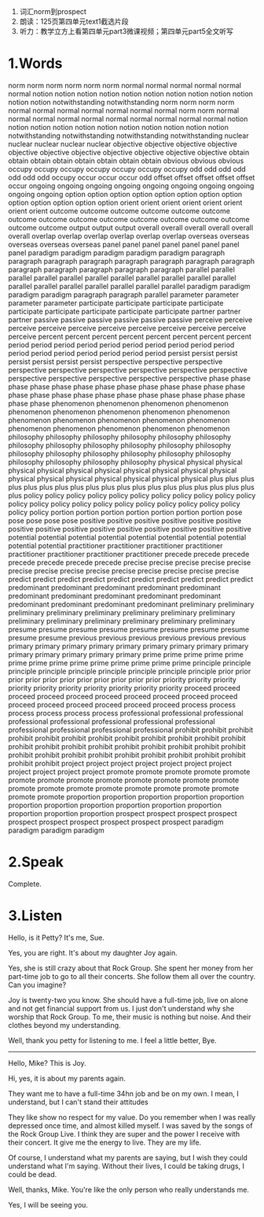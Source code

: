 1. 词汇norm到prospect
2. 朗读：125页第四单元text1截选片段
3. 听力：教学立方上看第四单元part3微课视频；第四单元part5全文听写

# 1.Words

norm norm norm norm norm norm normal normal normal normal normal normal notion notion notion notion notion notion notion notion notion notion notion notion notwithstanding notwithstanding norm norm norm norm normal normal normal normal normal normal normal norm norm normal normal normal normal normal normal normal normal normal normal notion notion notion notion notion notion notion notion notion notion notion notwithstanding notwithstanding notwithstanding notwithstanding nuclear nuclear nuclear nuclear nuclear objective objective objective objective objective objective objective objective objective objective objective obtain obtain obtain obtain obtain obtain obtain obtain obvious obvious obvious occupy occupy occupy occupy occupy occupy occupy odd odd odd odd odd odd odd occupy occur occur occur odd offset offset offset offset offset occur ongoing ongoing ongoing ongoing ongoing ongoing ongoing ongoing ongoing ongoing option option option option option option option option option option option option option orient orient orient orient orient orient orient orient outcome outcome outcome outcome outcome outcome outcome outcome outcome outcome outcome outcome outcome outcome outcome outcome output output output overall overall overall overall overall overall overlap overlap overlap overlap overlap overlap overseas overseas overseas overseas overseas panel panel panel panel panel panel panel panel paradigm paradigm paradigm paradigm paradigm paragraph paragraph paragraph paragraph paragraph paragraph paragraph paragraph paragraph paragraph paragraph paragraph paragraph parallel parallel parallel parallel parallel parallel parallel parallel parallel parallel parallel parallel parallel parallel parallel parallel parallel parallel paradigm paradigm paradigm paradigm paragraph paragraph parallel parameter parameter parameter parameter participate participate participate participate participate participate participate participate participate partner partner partner passive passive passive passive passive passive perceive perceive perceive perceive perceive perceive perceive perceive perceive perceive perceive percent percent percent percent percent percent percent percent period period period period period period period period period period period period period period period period period persist persist persist persist persist persist persist perspective perspective perspective perspective perspective perspective perspective perspective perspective perspective perspective perspective perspective perspective phase phase phase phase phase phase phase phase phase phase phase phase phase phase phase phase phase phase phase phase phase phase phase phase phase phase phenomenon phenomenon phenomenon phenomenon phenomenon phenomenon phenomenon phenomenon phenomenon phenomenon phenomenon phenomenon phenomenon phenomenon phenomenon phenomenon phenomenon phenomenon phenomenon philosophy philosophy philosophy philosophy philosophy philosophy philosophy philosophy philosophy philosophy philosophy philosophy philosophy philosophy philosophy philosophy philosophy philosophy philosophy philosophy philosophy philosophy physical physical physical physical physical physical physical physical physical physical physical physical physical physical physical physical physical physical plus plus plus plus plus plus plus plus plus plus plus plus plus plus plus plus plus plus plus plus policy policy policy policy policy policy policy policy policy policy policy policy policy policy policy policy policy policy policy policy policy policy policy policy portion portion portion portion portion portion portion pose pose pose pose pose positive positive positive positive positive positive positive positive positive positive positive positive positive positive positive potential potential potential potential potential potential potential potential potential potential practitioner practitioner practitioner practitioner practitioner practitioner practitioner practitioner precede precede precede precede precede precede precede precise precise precise precise precise precise precise precise precise precise precise precise precise precise predict predict predict predict predict predict predict predict predict predict predominant predominant predominant predominant predominant predominant predominant predominant predominant predominant predominant predominant predominant predominant preliminary preliminary preliminary preliminary preliminary preliminary preliminary preliminary preliminary preliminary preliminary preliminary preliminary preliminary presume presume presume presume presume presume presume presume presume presume previous previous previous previous previous previous primary primary primary primary primary primary primary primary primary primary primary primary primary primary prime prime prime prime prime prime prime prime prime prime prime prime prime prime principle principle principle principle principle principle principle principle principle prior prior prior prior prior prior prior prior prior prior prior priority priority priority priority priority priority priority priority priority priority proceed proceed proceed proceed proceed proceed proceed proceed proceed proceed proceed proceed proceed proceed proceed proceed process process process process process process professional professional professional professional professional professional professional professional professional professional professional professional prohibit prohibit prohibit prohibit prohibit prohibit prohibit prohibit prohibit prohibit prohibit prohibit prohibit prohibit prohibit prohibit prohibit prohibit prohibit prohibit prohibit prohibit prohibit prohibit prohibit prohibit prohibit prohibit prohibit prohibit prohibit prohibit project project project project project project project project project project project promote promote promote promote promote promote promote promote promote promote promote promote promote promote promote promote promote promote promote promote promote promote promote proportion proportion proportion proportion proportion proportion proportion proportion proportion proportion proportion proportion proportion proportion prospect prospect prospect prospect prospect prospect prospect prospect prospect prospect paradigm paradigm paradigm paradigm 

# 2.Speak

Complete.

# 3.Listen

Hello, is it Petty? It's me, Sue.

Yes, you are right. It's about my daughter Joy again.

Yes, she is still crazy about that Rock Group. She spent her money from her part-time job to go to all their concerts. She follow them all over the country. Can you imagine?

Joy is twenty-two you know. She should have a full-time job, live on alone and not get financial support from us. I just don't understand why she worship that Rock Group. To me, their music is nothing but noise. And their clothes beyond my understanding.

Well, thank you petty for listening to me. I feel a little better, Bye.

---

Hello, Mike? This is Joy.

Hi, yes, it is about my parents again.

They want me to have a full-time 34hn job and be on my own. I mean, I understand, but I can't stand their attitudes

They like show no respect for my value. Do you remember when I was really depressed once time, and almost killed myself. I was saved by the songs of the Rock Group Live. I think they are super and the power I receive with their concert. It give me the energy to live. They are my life. 

Of course, I understand what my parents are saying, but I wish they could understand what I'm saying. Without their lives, I could be taking drugs, I could be dead.

Well, thanks, Mike. You're like the only person who really understands me.

Yes, I will be seeing you.